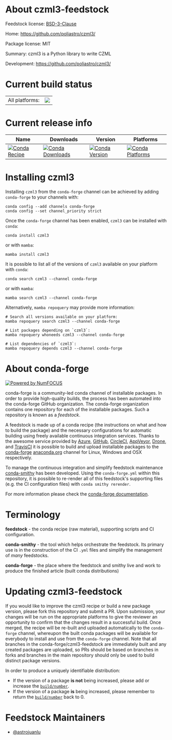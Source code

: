 About czml3-feedstock
=====================

Feedstock license: [BSD-3-Clause](https://github.com/conda-forge/czml3-feedstock/blob/main/LICENSE.txt)

Home: https://github.com/poliastro/czml3/

Package license: MIT

Summary: czml3 is a Python library to write CZML

Development: https://github.com/poliastro/czml3/

Current build status
====================


<table><tr><td>All platforms:</td>
    <td>
      <a href="https://dev.azure.com/conda-forge/feedstock-builds/_build/latest?definitionId=9004&branchName=main">
        <img src="https://dev.azure.com/conda-forge/feedstock-builds/_apis/build/status/czml3-feedstock?branchName=main">
      </a>
    </td>
  </tr>
</table>

Current release info
====================

| Name | Downloads | Version | Platforms |
| --- | --- | --- | --- |
| [![Conda Recipe](https://img.shields.io/badge/recipe-czml3-green.svg)](https://anaconda.org/conda-forge/czml3) | [![Conda Downloads](https://img.shields.io/conda/dn/conda-forge/czml3.svg)](https://anaconda.org/conda-forge/czml3) | [![Conda Version](https://img.shields.io/conda/vn/conda-forge/czml3.svg)](https://anaconda.org/conda-forge/czml3) | [![Conda Platforms](https://img.shields.io/conda/pn/conda-forge/czml3.svg)](https://anaconda.org/conda-forge/czml3) |

Installing czml3
================

Installing `czml3` from the `conda-forge` channel can be achieved by adding `conda-forge` to your channels with:

```
conda config --add channels conda-forge
conda config --set channel_priority strict
```

Once the `conda-forge` channel has been enabled, `czml3` can be installed with `conda`:

```
conda install czml3
```

or with `mamba`:

```
mamba install czml3
```

It is possible to list all of the versions of `czml3` available on your platform with `conda`:

```
conda search czml3 --channel conda-forge
```

or with `mamba`:

```
mamba search czml3 --channel conda-forge
```

Alternatively, `mamba repoquery` may provide more information:

```
# Search all versions available on your platform:
mamba repoquery search czml3 --channel conda-forge

# List packages depending on `czml3`:
mamba repoquery whoneeds czml3 --channel conda-forge

# List dependencies of `czml3`:
mamba repoquery depends czml3 --channel conda-forge
```


About conda-forge
=================

[![Powered by
NumFOCUS](https://img.shields.io/badge/powered%20by-NumFOCUS-orange.svg?style=flat&colorA=E1523D&colorB=007D8A)](https://numfocus.org)

conda-forge is a community-led conda channel of installable packages.
In order to provide high-quality builds, the process has been automated into the
conda-forge GitHub organization. The conda-forge organization contains one repository
for each of the installable packages. Such a repository is known as a *feedstock*.

A feedstock is made up of a conda recipe (the instructions on what and how to build
the package) and the necessary configurations for automatic building using freely
available continuous integration services. Thanks to the awesome service provided by
[Azure](https://azure.microsoft.com/en-us/services/devops/), [GitHub](https://github.com/),
[CircleCI](https://circleci.com/), [AppVeyor](https://www.appveyor.com/),
[Drone](https://cloud.drone.io/welcome), and [TravisCI](https://travis-ci.com/)
it is possible to build and upload installable packages to the
[conda-forge](https://anaconda.org/conda-forge) [anaconda.org](https://anaconda.org/)
channel for Linux, Windows and OSX respectively.

To manage the continuous integration and simplify feedstock maintenance
[conda-smithy](https://github.com/conda-forge/conda-smithy) has been developed.
Using the ``conda-forge.yml`` within this repository, it is possible to re-render all of
this feedstock's supporting files (e.g. the CI configuration files) with ``conda smithy rerender``.

For more information please check the [conda-forge documentation](https://conda-forge.org/docs/).

Terminology
===========

**feedstock** - the conda recipe (raw material), supporting scripts and CI configuration.

**conda-smithy** - the tool which helps orchestrate the feedstock.
                   Its primary use is in the construction of the CI ``.yml`` files
                   and simplify the management of *many* feedstocks.

**conda-forge** - the place where the feedstock and smithy live and work to
                  produce the finished article (built conda distributions)


Updating czml3-feedstock
========================

If you would like to improve the czml3 recipe or build a new
package version, please fork this repository and submit a PR. Upon submission,
your changes will be run on the appropriate platforms to give the reviewer an
opportunity to confirm that the changes result in a successful build. Once
merged, the recipe will be re-built and uploaded automatically to the
`conda-forge` channel, whereupon the built conda packages will be available for
everybody to install and use from the `conda-forge` channel.
Note that all branches in the conda-forge/czml3-feedstock are
immediately built and any created packages are uploaded, so PRs should be based
on branches in forks and branches in the main repository should only be used to
build distinct package versions.

In order to produce a uniquely identifiable distribution:
 * If the version of a package **is not** being increased, please add or increase
   the [``build/number``](https://docs.conda.io/projects/conda-build/en/latest/resources/define-metadata.html#build-number-and-string).
 * If the version of a package **is** being increased, please remember to return
   the [``build/number``](https://docs.conda.io/projects/conda-build/en/latest/resources/define-metadata.html#build-number-and-string)
   back to 0.

Feedstock Maintainers
=====================

* [@astrojuanlu](https://github.com/astrojuanlu/)

